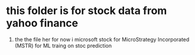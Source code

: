 # this folder is for stock data from yahoo finance
1. the the file her for now i microsoft stock for MicroStrategy Incorporated (MSTR) for ML traing on stoc prediction
